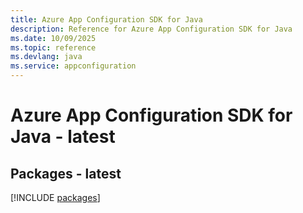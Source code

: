 ```yaml
---
title: Azure App Configuration SDK for Java
description: Reference for Azure App Configuration SDK for Java
ms.date: 10/09/2025
ms.topic: reference
ms.devlang: java
ms.service: appconfiguration
---
```

# Azure App Configuration SDK for Java - latest
## Packages - latest
[!INCLUDE [packages](app-configuration-index.md)]